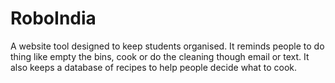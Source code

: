 # RoboIndia

A website tool designed to keep students organised.
It reminds people to do thing like empty the bins, cook or do the cleaning though email or text.
It also keeps a database of recipes to help people decide what to cook.
